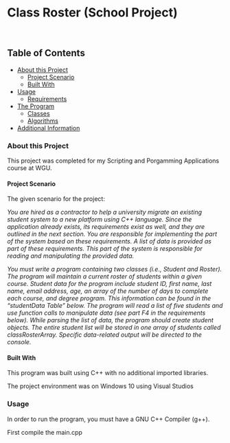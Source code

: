 <a name='Top'></a>
# Class Roster (School Project)

<br>

## Table of Contents
- [About this Project](#About)
  - [Project Scenario](#Scenario)
  - [Built With](#BuiltWith)
- [Usage](#Usage)
  - [Requirements](#Requirements)
- [The Program](#TheProgram)
  - [Classes](#Classes)
  - [Algorithms](#Algorithms)
- [Additional Information](#AddInfo)

<a name='About'></a>
### About this Project
<p>This project was completed for my Scripting and Porgamming Applications course at WGU.</p>

<a name='Scenario'></a>
#### Project Scenario
<p>The given scenario for the project: </p>
<p><em>You are hired as a contractor to help a university migrate an existing student system to a new platform using C++ language. Since the application already exists, its requirements exist as well, and they are outlined in the next section. You are responsible for implementing the part of the system based on these requirements. A list of data is provided as part of these requirements. This part of the system is responsible for reading and manipulating the provided data.

You must write a program containing two classes (i.e., Student and Roster). The program will maintain a current roster of students within a given course. Student data for the program include student ID, first name, last name, email address, age, an array of the number of days to complete each course, and degree program. This information can be found in the “studentData Table” below. The program will read a list of five students and use function calls to manipulate data (see part F4 in the requirements below). While parsing the list of data, the program should create student objects. The entire student list will be stored in one array of students called classRosterArray. Specific data-related output will be directed to the console.</em></p>

<a name='BuiltWith'></a>
#### Built With
<p>This program was built using C++ with no additional imported libraries.</p>
<p>The project environment was on Windows 10 using Visual Studios</p>

<a name='Usage'></a>
### Usage
<p>In order to run the program, you must have a GNU C++ Compiler (g++).</p>
<p>First compile the main.cpp </p>
<a name='Requirements'></a>
<a name='TheProgram'></a>
<a name='Classes'></a>
<a name='Algorithms'></a>
<a name='AddInfo'></a>
